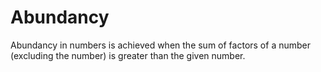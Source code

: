 # Abundancy

Abundancy in numbers is achieved when the sum of factors of a number (excluding the number) is greater than the given number.
